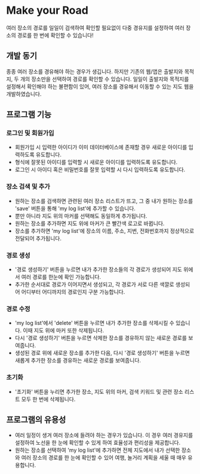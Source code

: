 # Make your Road
여러 장소의 경로를 일일이 검색하여 확인할 필요없이 다중 경유지를 설정하여 여러 장소의 경로를 한 번에 확인할 수 있습니다!

## 개발 동기
종종 여러 장소를 경유해야 하는 경우가 생깁니다. 하지만 기존의 웹/앱은 출발지와 목적지, 두 개의 장소만을 선택하여 경로를 확인할 수 있습니다. 일일이 출발지와 목적지를 설정해서 확인해야 하는 불편함이 있어, 여러 장소를 경유해서 이동할 수 있는 지도 웹을 개발하였습니다.

## 프로그램 기능
### 로그인 및 회원가입
- 회원가입 시 입력한 아이디가 이미 데이터베이스에 존재할 경우 새로운 아이디를 입력하도록 유도합니다.
- 형식에 잘못된 아이디를 입력할 시 새로운 아이디를 입력하도록 유도합니다.
- 로그인 시 아이디 혹은 비밀번호를 잘못 입력할 시 다시 입력하도록 유도합니다.
### 장소 검색 및 추가
- 원하는 장소를 검색하면 관련된 여러 장소 리스트가 뜨고, 그 중 내가 원하는 장소를 'save' 버튼을 통해 'my log list'에 추가할 수 있습니다.
- 뿐만 아니라 지도 위의 마커를 선택해도 동일하게 추가됩니다.
- 원하는 장소를 추가하면 지도 위에 마커가 큰 빨간색 로고로 바뀝니다.
- 장소를 추가하면 'my log list'에 장소의 이름, 주소, 지번, 전화번호까지 정상적으로 전달되어 추가됩니다.
### 경로 생성
- '경로 생성하기' 버튼을 누르면 내가 추가한 장소들의 각 경로가 생성되어 지도 위에서 여러 경로를 한눈에 확인 가능합니다.
- 추가한 순서대로 경로가 이어지면서 생성되고, 각 경로가 서로 다른 색깔로 생성되어 어디부터 어디까지의 경로인지 구분 가능합니다.
### 경로 수정
- 'my log list'에서 'delete' 버튼을 누르면 내가 추가한 장소를 삭제시킬 수 있습니다. 이때 지도 위에 마커 또한 삭제됩니다.
- 다시 '경로 생성하기' 버튼을 누르면 삭제한 장소를 경유하지 않는 새로운 경로를 보여줍니다.
- 생성된 경로 위에 새로운 장소를 추가한 다음, 다시 '경로 생성하기' 버튼을 누르면 새롭게 추가한 장소를 경유하는 새로운 경로를 보여줍니다.
### 초기화
- '초기화' 버튼을 누리면 추가한 장소, 지도 위의 마커, 검색 키워드 및 관련 장소 리스트 모두 한 번에 삭제됩니다.

## 프로그램의 유용성
- 여러 일정이 생겨 여러 장소에 들려야 하는 경우가 있습니다. 이 경우 여러 경유지를 설정하여 노선을 한 눈에 확인할 수 있게 하여 효율성과 편리성을 제공합니다.
- 원하는 장소를 선택하여 'my log list'에 추가하면 전체 지도에서 내가 선택한 장소와 여러 장소의 경로를 한 눈에 확인할 수 있어 여행, 놀거리 계획을 세울 때 매우 유용합니다.
